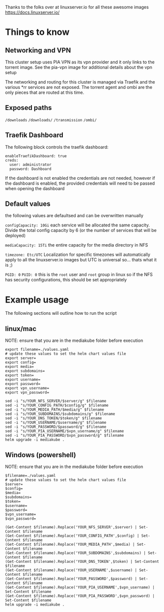 Thanks to the folks over at linuxserver.io for all these awesome images
https://docs.linuxserver.io/

# Things to know
## Networking and VPN
This cluster setup uses PIA VPN as its vpn provider and it only links to the torrent image. See the pia-vpn image for additional details about the vpn setup

The networking and routing for this cluster is managed via Traefik and the various *rr services are not exposed. The torrent agent and ombi are the only pieces that are routed at this time.

## Exposed paths
`/downloads`
`/downloads/`
`/transmission`
`/ombi/`

## Traefik Dashboard
The following block controls the traefik dashboard:
```
enableTraefikDashboard: true
creds:
  user: administrator
  password: Dashboard
```
If the dashboard is not enabled the credentials are not needed, however if the dashboard is enabled, the provided credentials will need to be passed when opening the dashboard 

## Default values
the following values are defaultsed and can be overwritten manually

`configCapacity: 10Gi`
each service will be allocated the same capacity. Divide the total config capacity by 6 (or the number of services that will be deployed)

`mediaCapacity: 15Ti`
the entire capacity for the media directory in NFS

`timezone: Etc/UTC`
Localization for specific timezones will automatically apply to all the linuxserver.io images but UTC is universal so... thats what it is ;)

`PGID: 0`
`PUID: 0`
this is the `root` user and `root` group in linux so if the NFS has security configurations, this should be set appropriately

# Example usage
The following sections will outline how to run the script

## linux/mac
NOTE: ensure that you are in the mediakube folder before execution
```
export filename=./values.yaml
# update these values to set the helm chart values file
export server=
export config=
export media=
export subdomains=
export token=
export username=
export password=
export vpn_username=
export vpn_password=

sed -i "s/YOUR_NFS_SERVER/$server/g" $filename
sed -i "s/YOUR_CONFIG_PATH/$config/g" $filename
sed -i "s/YOUR_MEDIA_PATH/$media/g" $filename
sed -i "s/YOUR_SUBDOMAINS/$subdomains/g" $filename
sed -i "s/YOUR_DNS_TOKEN/$token/g" $filename
sed -i "s/YOUR_USERNAME/$username/g" $filename
sed -i "s/YOUR_PASSWORD/$password/g" $filename
sed -i "s/YOUR_PIA_USERNAME/$vpn_username/g" $filename
sed -i "s/YOUR_PIA_PASSWORD/$vpn_password/g" $filename
helm upgrade -i mediakube .
```

## Windows (powershell)
NOTE: ensure that you are in the mediakube folder before execution
```
$filename=./values.yaml
# update these values to set the helm chart values file
$server=
$config=
$media=
$subdomains=
$token=
$username=
$password=
$vpn_username=
$vpn_password=

(Get-Content $filename).Replace('YOUR_NFS_SERVER',$server) | Set-Content $filename
(Get-Content $filename).Replace('YOUR_CONFIG_PATH',$config) | Set-Content $filename
(Get-Content $filename).Replace('YOUR_MEDIA_PATH',$media) | Set-Content $filename
(Get-Content $filename).Replace('YOUR_SUBDOMAINS',$subdomains) | Set-Content $filename
(Get-Content $filename).Replace('YOUR_DNS_TOKEN',$token) | Set-Content $filename
(Get-Content $filename).Replace('YOUR_USERNAME',$username) | Set-Content $filename
(Get-Content $filename).Replace('YOUR_PASSWORD',$password) | Set-Content $filename
(Get-Content $filename).Replace('YOUR_PIA_USERNAME',$vpn_username) | Set-Content $filename
(Get-Content $filename).Replace('YOUR_PIA_PASSWORD',$vpn_password) | Set-Content $filename
helm upgrade -i mediakube .
```